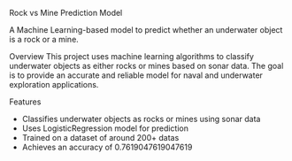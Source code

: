 Rock vs Mine Prediction Model

A Machine Learning-based model to predict whether an underwater object is a rock or a mine.

Overview
This project uses machine learning algorithms to classify underwater objects as either rocks or mines based on sonar data. The goal is to provide an accurate and reliable model for naval and underwater exploration applications.

Features
- Classifies underwater objects as rocks or mines using sonar data
- Uses LogisticRegression model for prediction 
- Trained on a dataset of around 200+ datas 
- Achieves an accuracy of 0.7619047619047619
